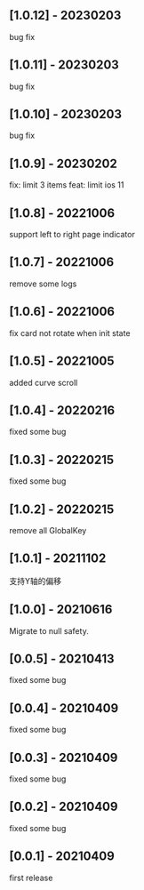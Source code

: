 ## [1.0.12] - 20230203
bug fix
## [1.0.11] - 20230203
bug fix
## [1.0.10] - 20230203
bug fix
## [1.0.9] - 20230202
fix: limit 3 items
feat: limit ios 11
## [1.0.8] - 20221006
support left to right page indicator
## [1.0.7] - 20221006
remove some logs
## [1.0.6] - 20221006
fix card not rotate when init state
## [1.0.5] - 20221005
added curve scroll
## [1.0.4] - 20220216
fixed some bug
## [1.0.3] - 20220215
fixed some bug
## [1.0.2] - 20220215
remove all GlobalKey
## [1.0.1] - 20211102
支持Y轴的偏移
## [1.0.0] - 20210616
Migrate to null safety.
## [0.0.5] - 20210413
fixed some bug
## [0.0.4] - 20210409
fixed some bug
## [0.0.3] - 20210409
fixed some bug
## [0.0.2] - 20210409
fixed some bug
## [0.0.1] - 20210409
first release
